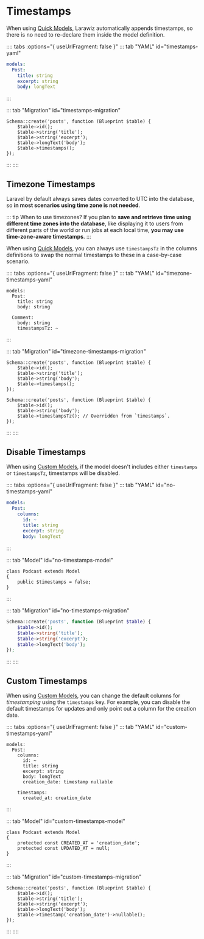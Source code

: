 # Timestamps

When using [Quick Models](../model.md#quick-model), Larawiz automatically appends timestamps, so there is no need to re-declare them inside the model definition.

:::: tabs :options="{ useUrlFragment: false }"
::: tab "YAML" id="timestamps-yaml"
```yaml
models:
  Post:
    title: string
    excerpt: string
    body: longText
```
:::

::: tab "Migration" id="timestamps-migration"
```php{6}
Schema::create('posts', function (Blueprint $table) {
    $table->id();
    $table->string('title');
    $table->string('excerpt');
    $table->longText('body');
    $table->timestamps();
});
```
:::
::::

## Timezone Timestamps

Laravel by default always saves dates converted to UTC into the database, so **in most scenarios using time zone is not needed**.

::: tip When to use timezones?
If you plan to **save and retrieve time using different time zones into the database**, like displaying it to users from different parts of the world or run jobs at each local time, **you may use time-zone-aware timestamps**.
:::

When using [Quick Models](../model.md#quick-model), you can always use `timestampsTz` in the columns definitions to swap the normal timestamps to these in a case-by-case scenario.

:::: tabs :options="{ useUrlFragment: false }"
::: tab "YAML" id="timezone-timestamps-yaml"
```yaml{8}
models:
  Post:
    title: string
    body: string

  Comment:
    body: string
    timestampsTz: ~
```
:::

::: tab "Migration" id="timezone-timestamps-migration"
```php{5,11}
Schema::create('posts', function (Blueprint $table) {
    $table->id();
    $table->string('title');
    $table->string('body');
    $table->timestamps();
});

Schema::create('posts', function (Blueprint $table) {
    $table->id();
    $table->string('body');
    $table->timestampsTz(); // Overridden from `timestamps`.
});
```
:::
::::

## Disable Timestamps

When using [Custom Models](../model.md#custom-model), if the model doesn't includes either `timestamps` or `timestampsTz`, timestamps will be disabled.

:::: tabs :options="{ useUrlFragment: false }"
::: tab "YAML" id="no-timestamps-yaml"
```yaml
models:
  Post:
    columns:
      id: ~
      title: string
      excerpt: string
      body: longText
```
:::

::: tab "Model" id="no-timestamps-model"
```php{3}
class Podcast extends Model
{
    public $timestamps = false;
}
```
:::

::: tab "Migration" id="no-timestamps-migration"
```php
Schema::create('posts', function (Blueprint $table) {
    $table->id();
    $table->string('title');
    $table->string('excerpt');
    $table->longText('body');
});
```
:::
::::

## Custom Timestamps

When using [Custom Models](../#custom-model), you can change the default columns for _timestamping_ using the `timestamps` key. For example, you can disable the default timestamps for updates and only point out a column for the creation date.

:::: tabs :options="{ useUrlFragment: false }"
::: tab "YAML" id="custom-timestamps-yaml"
```yaml{10-11}
models:
  Post:
    columns:
      id: ~
      title: string
      excerpt: string
      body: longText
      creation_date: timestamp nullable

    timestamps:
      created_at: creation_date
```
:::

::: tab "Model" id="custom-timestamps-model"
```php{3-4}
class Podcast extends Model
{
    protected const CREATED_AT = 'creation_date';
    protected const UPDATED_AT = null;
}
```
:::

::: tab "Migration" id="custom-timestamps-migration"
```php{6}
Schema::create('posts', function (Blueprint $table) {
    $table->id();
    $table->string('title');
    $table->string('excerpt');
    $table->longText('body');
    $table->timestamp('creation_date')->nullable();
});
```
:::
::::